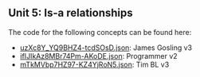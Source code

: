 ## Unit 5: Is\-a relationships

The code for the following concepts can be found here: 
- [uzXc8Y\_YQ9BHZ4\-tcdSOsD.json](uzXc8Y_YQ9BHZ4-tcdSOsD.json): James Gosling v3
- [ifIJIkAz8MBr74Pm\-AKoDE.json](ifIJIkAz8MBr74Pm-AKoDE.json): Programmer v2
- [mTkMVbp7HZ97\-KZ4YjRoN5.json](mTkMVbp7HZ97-KZ4YjRoN5.json): Tim BL v3
